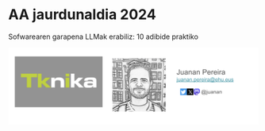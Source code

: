 # AA jaurdunaldia 2024

Sofwarearen garapena LLMak erabiliz: 10 adibide praktiko

![alt text](image.png)